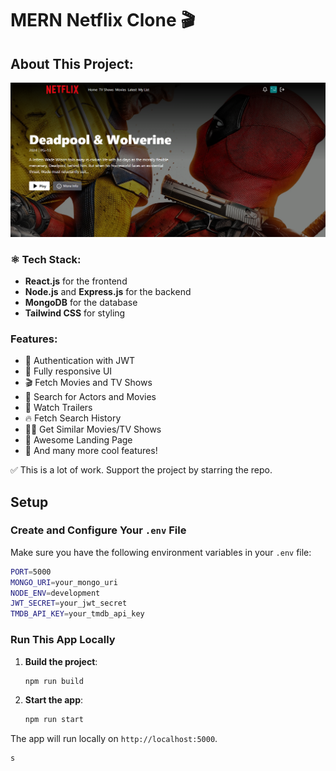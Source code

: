 
# MERN Netflix Clone 🎬

## About This Project:
![Netflix Clone](mern-netflix-clone-master/frontend/public/screenshot-for-readme.png)  <!-- Replace with the path to your image -->

### ⚛️ Tech Stack:
- **React.js** for the frontend
- **Node.js** and **Express.js** for the backend
- **MongoDB** for the database
- **Tailwind CSS** for styling

### Features:
- 🔐 Authentication with JWT
- 📱 Fully responsive UI
- 🎬 Fetch Movies and TV Shows
- 🔎 Search for Actors and Movies
- 🎥 Watch Trailers
- 🔥 Fetch Search History
- 🐱‍👤 Get Similar Movies/TV Shows
- 💙 Awesome Landing Page
- 🚀 And many more cool features!

✅ This is a lot of work. Support the project by starring the repo.


## Setup

### Create and Configure Your `.env` File

Make sure you have the following environment variables in your `.env` file:

```bash
PORT=5000
MONGO_URI=your_mongo_uri
NODE_ENV=development
JWT_SECRET=your_jwt_secret
TMDB_API_KEY=your_tmdb_api_key
```

### Run This App Locally

1. **Build the project**:

   ```bash
   npm run build
   ```

2. **Start the app**:

   ```bash
   npm run start
   ```

The app will run locally on `http://localhost:5000`.
```
s
